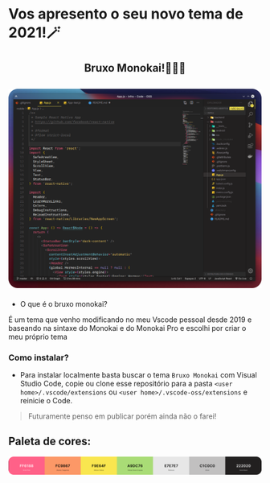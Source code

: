 # Vos apresento o seu novo tema de 2021!🪄
## 

<div align="center" width="400px">
    <h2>Bruxo Monokai!🧙🏼‍♂️<h2>
    <img src="./.github/tela.png"></img>
</div>

- O que é o bruxo monokai?

É um tema que venho modificando no meu Vscode pessoal desde 2019 e baseando na sintaxe do Monokai e do Monokai Pro e escolhi por criar o meu próprio tema

### Como instalar?

* Para instalar localmente basta buscar o tema `Bruxo Monokai` com Visual Studio Code, copie ou clone esse repositório para a pasta `<user home>/.vscode/extensions` ou `<user home>/.vscode-oss/extensions` e reinicie o Code.

> Futuramente penso em publicar porém ainda não o farei!

## Paleta de cores:

<div align="center">
    <img src="./.github/paleta.png"></img>
</div>
